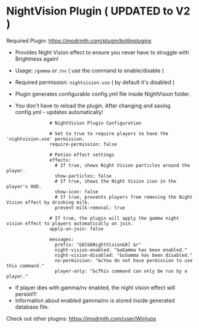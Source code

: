 # NightVision Plugin ( UPDATED to V2 )   
Required Plugin: https://modrinth.com/plugin/kotlinplugins
- Provides Night Vision effect to ensure you never have to struggle with Brightness again!
 
- Usage: ```/gamma```   or   ```/nv``` ( use the command to enable/disable )
- Required permission: ```nightvision.use``` ( by default it's disabled ) 
- Plugin generates configurable config.yml file inside NightVision folder.
- You don't have to reload the plugin.  After changing and saving config.yml - updates automatically!

```
                # NightVision Plugin Configuration

                # Set to true to require players to have the 'nightvision.use' permission.
                require-permission: false

                # Potion effect settings
                effects:
                  # If true, shows Night Vision particles around the player.
                  show-particles: false
                  # If true, shows the Night Vision icon in the player's HUD.
                  show-icon: false
                  # If true, prevents players from removing the Night Vision effect by drinking milk.
                  prevent-milk-removal: true
 
                # If true, the plugin will apply the gamma night vision effect to players automatically on join.
                apply-on-join: false
                
                messages:
                  prefix: "&8[&bNightVision&8] &r"
                  night-vision-enabled: "&aGamma has been enabled."
                  night-vision-disabled: "&cGamma has been disabled."
                  no-permission: "&cYou do not have permission to use this command."
                  player-only: "&cThis command can only be run by a player." 

```
- If player dies with gamma/nv enabled, the night vision effect will persist!!!
- Information about enabled gamma/nv is stored inside generated database file.

Check out other plugins: https://modrinth.com/user/Winlyps
